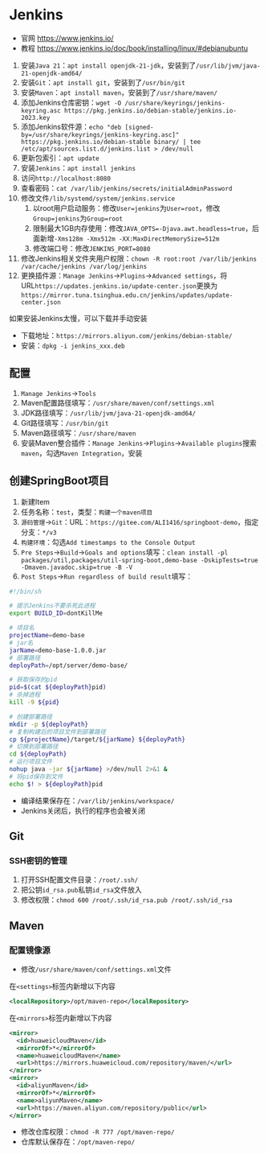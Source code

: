 # Jenkins

- 官网 <https://www.jenkins.io/>
- 教程 <https://www.jenkins.io/doc/book/installing/linux/#debianubuntu>

1. 安装`Java 21`：`apt install openjdk-21-jdk`，安装到了`/usr/lib/jvm/java-21-openjdk-amd64/`
2. 安装`Git`：`apt install git`，安装到了`/usr/bin/git`
3. 安装`Maven`：`apt install maven`，安装到了`/usr/share/maven/`
4. 添加Jenkins仓库密钥：`wget -O /usr/share/keyrings/jenkins-keyring.asc https://pkg.jenkins.io/debian-stable/jenkins.io-2023.key`
5. 添加Jenkins软件源：`echo "deb [signed-by=/usr/share/keyrings/jenkins-keyring.asc]" https://pkg.jenkins.io/debian-stable binary/ | tee /etc/apt/sources.list.d/jenkins.list > /dev/null`
6. 更新包索引：`apt update`
7. 安装`Jenkins`：`apt install jenkins`
8. 访问`http://localhost:8080`
9. 查看密码：`cat /var/lib/jenkins/secrets/initialAdminPassword`
10. 修改文件`/lib/systemd/system/jenkins.service`
    1. 以root用户启动服务：修改`User=jenkins`为`User=root`，修改`Group=jenkins`为`Group=root`
    2. 限制最大1GB内存使用：修改`JAVA_OPTS=-Djava.awt.headless=true`，后面新增`-Xms128m -Xmx512m -XX:MaxDirectMemorySize=512m`
    3. 修改端口号：修改`JENKINS_PORT=8080`
11. 修改Jenkins相关文件夹用户权限：`chown -R root:root /var/lib/jenkins /var/cache/jenkins /var/log/jenkins`
12. 更换插件源：`Manage Jenkins`->`Plugins`->`Advanced settings`，将URL`https://updates.jenkins.io/update-center.json`更换为`https://mirror.tuna.tsinghua.edu.cn/jenkins/updates/update-center.json`

如果安装Jenkins太慢，可以下载并手动安装

- 下载地址：`https://mirrors.aliyun.com/jenkins/debian-stable/`
- 安装：`dpkg -i jenkins_xxx.deb`

## 配置

1. `Manage Jenkins`->`Tools`
2. Maven配置路径填写：`/usr/share/maven/conf/settings.xml`
3. JDK路径填写：`/usr/lib/jvm/java-21-openjdk-amd64/`
4. Git路径填写：`/usr/bin/git`
5. Maven路径填写：`/usr/share/maven`
6. 安装Maven整合插件：`Manage Jenkins`->`Plugins`->`Available plugins`搜索`maven`，勾选`Maven Integration`，安装

## 创建SpringBoot项目

1. 新建Item
2. 任务名称：`test`，类型：`构建一个maven项目`
3. `源码管理`->`Git`：URL：`https://gitee.com/ALI1416/springboot-demo`，指定分支：`*/v3`
4. `构建环境`：勾选`Add timestamps to the Console Output`
5. `Pre Steps`->`Build`->`Goals and options`填写：`clean install -pl packages/util,packages/util-spring-boot,demo-base -DskipTests=true -Dmaven.javadoc.skip=true -B -V`
6. `Post Steps`->`Run regardless of build result`填写：

```sh
#!/bin/sh

# 提示Jenkins不要杀死此进程
export BUILD_ID=dontKillMe

# 项目名
projectName=demo-base
# jar名
jarName=demo-base-1.0.0.jar
# 部署路径
deployPath=/opt/server/demo-base/

# 获取保存的pid
pid=$(cat ${deployPath}pid)
# 杀掉进程
kill -9 ${pid}

# 创建部署路径
mkdir -p ${deployPath}
# 复制构建后的项目文件到部署路径
cp ${projectName}/target/${jarName} ${deployPath}
# 切换到部署路径
cd ${deployPath}
# 运行项目文件
nohup java -jar ${jarName} >/dev/null 2>&1 &
# 将pid保存到文件
echo $! > ${deployPath}pid
```

- 编译结果保存在：`/var/lib/jenkins/workspace/`
- Jenkins关闭后，执行的程序也会被关闭

## Git

### SSH密钥的管理

1. 打开SSH配置文件目录：`/root/.ssh/`
2. 把公钥`id_rsa.pub`私钥`id_rsa`文件放入
3. 修改权限：`chmod 600 /root/.ssh/id_rsa.pub /root/.ssh/id_rsa`

## Maven

### 配置镜像源

- 修改`/usr/share/maven/conf/settings.xml`文件

在`<settings>`标签内新增以下内容

```xml
<localRepository>/opt/maven-repo</localRepository>
```

在`<mirrors>`标签内新增以下内容

```xml
<mirror>
  <id>huaweicloudMaven</id>
  <mirrorOf>*</mirrorOf>
  <name>huaweicloudMaven</name>
  <url>https://mirrors.huaweicloud.com/repository/maven/</url>
</mirror>
<mirror>
  <id>aliyunMaven</id>
  <mirrorOf>*</mirrorOf>
  <name>aliyunMaven</name>
  <url>https://maven.aliyun.com/repository/public</url>
</mirror>
```

- 修改仓库权限：`chmod -R 777 /opt/maven-repo/`
- 仓库默认保存在：`/opt/maven-repo/`
